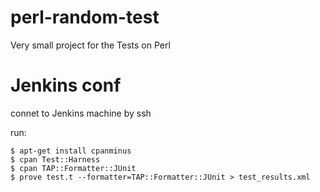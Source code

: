 # perl-random-test
Very small project for the Tests on Perl
# Jenkins conf
connet to Jenkins machine by ssh

run:
```shell
$ apt-get install cpanminus
$ cpan Test::Harness
$ cpan TAP::Formatter::JUnit
$ prove test.t --formatter=TAP::Formatter::JUnit > test_results.xml
```
